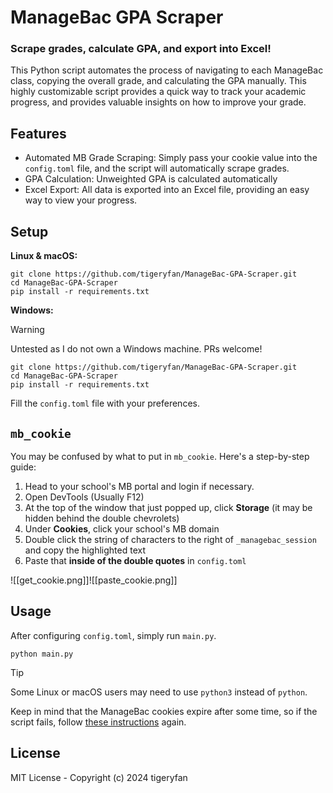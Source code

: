 # ManageBac GPA Scraper
### Scrape grades, calculate GPA, and export into Excel!

This Python script automates the process of navigating to each ManageBac class, copying the overall grade, and calculating the GPA manually. This highly customizable script provides a quick way to track your academic progress, and provides valuable insights on how to improve your grade.
## Features
- Automated MB Grade Scraping: Simply pass your cookie value into the `config.toml` file, and the script will automatically scrape grades.
- GPA Calculation: Unweighted GPA is calculated automatically
- Excel Export: All data is exported into an Excel file, providing an easy way to view your progress.
## Setup
**Linux & macOS:**
```shell
git clone https://github.com/tigeryfan/ManageBac-GPA-Scraper.git
cd ManageBac-GPA-Scraper
pip install -r requirements.txt
```

**Windows:**
> [!WARNING]
> Untested as I do not own a Windows machine. PRs welcome!
```shell
git clone https://github.com/tigeryfan/ManageBac-GPA-Scraper.git
cd ManageBac-GPA-Scraper
pip install -r requirements.txt
```

Fill the `config.toml` file with your preferences.
## `mb_cookie`
You may be confused by what to put in `mb_cookie`. Here's a step-by-step guide:
1. Head to your school's MB portal and login if necessary.
2. Open DevTools (Usually F12)
3. At the top of the window that just popped up, click **Storage** (it may be hidden behind the double chevrolets)
4. Under **Cookies**, click your school's MB domain
5. Double click the string of characters to the right of `_managebac_session` and copy the highlighted text
7. Paste that **inside of the double quotes** in `config.toml`

![[get_cookie.png]]![[paste_cookie.png]]

## Usage
After configuring `config.toml`, simply run `main.py`.
```shell
python main.py
```
> [!TIP]
> Some Linux or macOS users may need to use `python3` instead of `python`.

Keep in mind that the ManageBac cookies expire after some time, so if the script fails, follow [these instructions](#`mb_cookie`) again.

## License
MIT License - Copyright (c) 2024 tigeryfan
